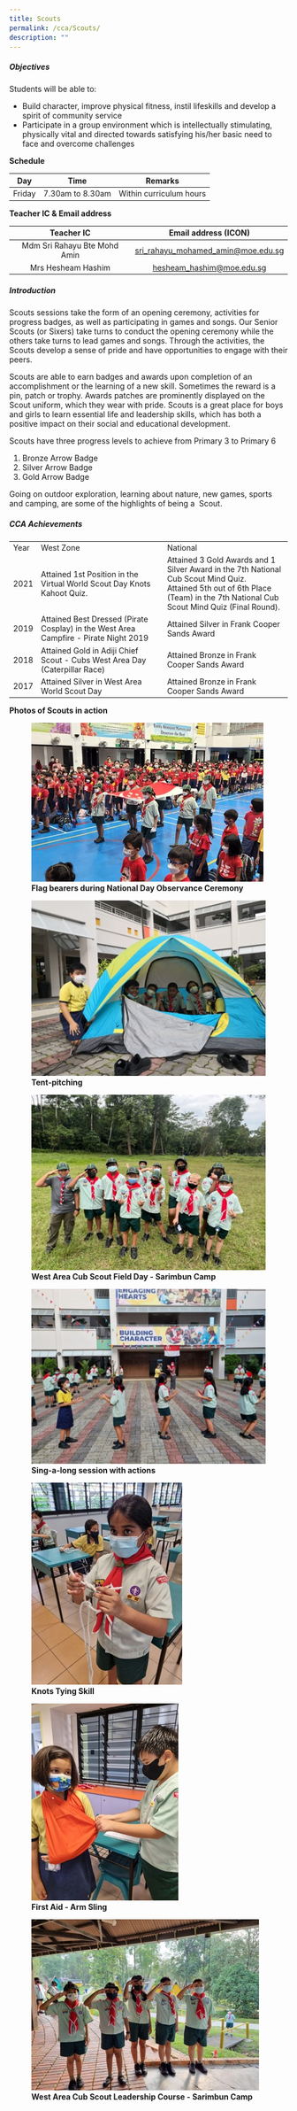 ```yaml
---
title: Scouts
permalink: /cca/Scouts/
description: ""
---
```

##### **Objectives**

  

Students will be able to:

*   Build character, improve physical fitness, instil lifeskills and develop a spirit of community service 
*   Participate in a group environment which is intellectually stimulating, physically vital and directed towards satisfying his/her basic need to face and overcome challenges

  

**Schedule**

  

| Day | Time | Remarks |
| --- | --- | --- |
| Friday | 7.30am to 8.30am | Within curriculum hours |

  

**Teacher IC & Email address**

  

|          Teacher IC          |        Email address (ICON)        |
|:----------------------------:|:----------------------------------:|
| Mdm Sri Rahayu Bte Mohd Amin | sri_rahayu_mohamed_amin@moe.edu.sg |
|      Mrs Hesheam Hashim      |      hesheam_hashim@moe.edu.sg     |

  

##### **Introduction**

  

Scouts sessions take the form of an opening ceremony, activities for progress badges, as well as participating in games and songs. Our Senior Scouts (or Sixers) take turns to conduct the opening ceremony while the others take turns to lead games and songs. Through the activities, the Scouts develop a sense of pride and have opportunities to engage with their peers.     

  

Scouts are able to earn badges and awards upon completion of an accomplishment or the learning of a new skill. Sometimes the reward is a pin, patch or trophy. Awards patches are prominently displayed on the Scout uniform, which they wear with pride. Scouts is a great place for boys and girls to learn essential life and leadership skills, which has both a positive impact on their social and educational development.

  

Scouts have three progress levels to achieve from Primary 3 to Primary 6  

  

1.  Bronze Arrow Badge
2.  Silver Arrow Badge
3.  Gold Arrow Badge

  

Going on outdoor exploration, learning about nature, new games, sports and camping, are some of the highlights of being a  Scout.

##### **CCA Achievements**

|        |                                                                                      |                                             |
|--------|--------------------------------------------------------------------------------------|---------------------------------------------|
|  Year  |                                       West Zone                                      |                   National                  
2021 | Attained 1st Position in the Virtual World Scout Day Knots Kahoot Quiz.| Attained 3 Gold Awards and 1 Silver Award in the 7th National Cub Scout Mind Quiz. </br> Attained 5th out of 6th Place (Team) in the 7th National Cub Scout Mind Quiz (Final Round).|
|  2019  | Attained Best Dressed (Pirate Cosplay) in the West Area Campfire - Pirate Night 2019 | Attained Silver in Frank Cooper Sands Award |
|  2018  | Attained Gold in Adiji Chief Scout - Cubs West Area Day (Caterpillar Race)           | Attained Bronze in Frank Cooper Sands Award |
| 2017   | Attained Silver in West Area World Scout Day                                         | Attained Bronze in Frank Cooper Sands Award |

  
**Photos of Scouts in action**

<figure>

<img src="/images/Our%20Curriculum/Departments/CCA/Scouts/S1NEW.jpg">

<figcaption> <strong> Flag bearers during National Day Observance Ceremony </strong> </figcaption>

</figure>

<figure>

<img src="/images/Our%20Curriculum/Departments/CCA/Scouts/S2.jpg">

<figcaption> <strong> Tent-pitching </strong> </figcaption>

</figure>

<figure>

<img  src="/images/Our%20Curriculum/Departments/CCA/Scouts/S3.jpg">

<figcaption> <strong> West Area Cub Scout Field Day - Sarimbun Camp </strong> </figcaption>

</figure>

<figure>

<img src="/images/Our%20Curriculum/Departments/CCA/Scouts/S4.jpg">

<figcaption> <strong> Sing-a-long session with actions </strong> </figcaption>

</figure>

<figure>

<img src="/images/Our%20Curriculum/Departments/CCA/Scouts/S5.jpg">

<figcaption> <strong> Knots Tying Skill </strong> </figcaption>

</figure>

<figure>

<img src="/images/Our%20Curriculum/Departments/CCA/Scouts/S6.jpg">

<figcaption> <strong> First Aid - Arm Sling </strong> </figcaption>

</figure>

<figure>

<img src="/images/Our%20Curriculum/Departments/CCA/Scouts/S7.jpg">

<figcaption> <strong> West Area Cub Scout Leadership Course - Sarimbun Camp </strong> </figcaption>

</figure>